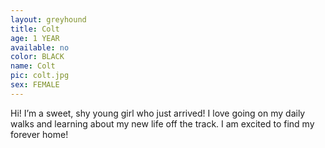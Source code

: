 ```yaml
---
layout: greyhound
title: Colt
age: 1 YEAR
available: no
color: BLACK
name: Colt
pic: colt.jpg
sex: FEMALE
---
```


Hi! I’m a sweet, shy young girl who just arrived! I love going on my daily walks and learning about my new life off the track. I am excited to find my forever home!

